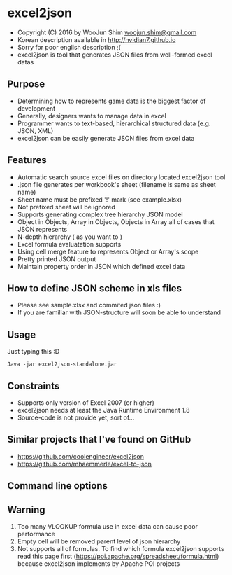 excel2json
==========
* Copyright (C) 2016 by WooJun Shim woojun.shim@gmail.com
* Korean description available in http://nvidian7.github.io
 * Sorry for poor english description ;(
* excel2json is tool that generates JSON files from well-formed excel datas

## Purpose
* Determining how to represents game data is the biggest factor of development
 * Generally, designers wants to manage data in excel
 * Programmer wants to text-based, hierarchical structured data (e.g. JSON, XML) 
* excel2json can be easily generate JSON files from excel data 

## Features
* Automatic search source excel files on directory located excel2json tool
* .json file generates per workbook's sheet (filename is same as sheet name)
 * Sheet name must be prefixed '!' mark (see example.xlsx)
 * Not prefixed sheet will be ignored
* Supports generating complex tree hierarchy JSON model
 * Object in Objects, Array in Objects, Objects in Array all of cases that JSON represents
 * N-depth hierarchy ( as you want to )
* Excel formula evaluatation supports
* Using cell merge feature to represents Object or Array's scope
* Pretty printed JSON output
* Maintain property order in JSON which defined excel data  

## How to define JSON scheme in xls files 

* Please see sample.xlsx and commited json files :)
* If you are familiar with JSON-structure will soon be able to understand


## Usage
Just typing this :D

```
Java -jar excel2json-standalone.jar
```

## Constraints
* Supports only version of Excel 2007 (or higher)
* excel2json needs at least the Java Runtime Environment 1.8
* Source-code is not provide yet, sort of...

## Similar projects that I've found on GitHub
* https://github.com/coolengineer/excel2json
* https://github.com/mhaemmerle/excel-to-json

## Command line options


## Warning
1. Too many VLOOKUP formula use in excel data can cause poor performance 
2. Empty cell will be removed parent level of json hierarchy
3. Not supports all of formulas. To find which formula excel2json supports read this page first (https://poi.apache.org/spreadsheet/formula.html) because excel2json implements by Apache POI projects 